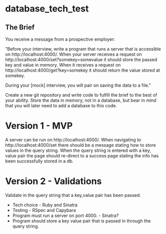 # database_tech_test

## The Brief

You receive a message from a prospective employer:

"Before your interview, write a program that runs a server that is accessible on http://localhost:4000/. When your server receives a request on http://localhost:4000/set?somekey=somevalue it should store the passed key and value in memory. When it receives a request on http://localhost:4000/get?key=somekey it should return the value stored at somekey.

During your [mock] interview, you will pair on saving the data to a file."

Create a new git repository and write code to fulfill the brief to the best of your ability. Store the data in memory, not in a database, but bear in mind that you will later need to add a database to this code.


# Version 1 - MVP

A server can be run on http://localhost:4000/. When navigating to http://localhost:4000/set there should be a message stating how to store values in the query string. When the query string is entered with a key, value pair the page should re-direct to a success page stating the info has been successfully stored in a db.

# Version 2 - Validations

Validate in the query string that a key,value pair has been passed.

- Tech choice - Ruby and Sinatra
- Testing - RSpec and Capybara
- Program must run a server on port 4000. - Sinatra?
- Program should store a key value pair that is passed in through the query string.
